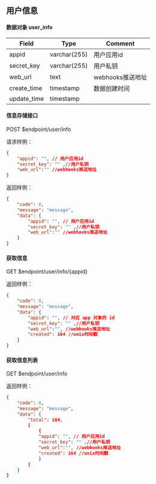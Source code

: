 ## 用户信息

#### 数据对象 user_info

| Field       | Type         | Comment                                |
| ----------- | ------------ | -------------------------------------- |
| appid       | varchar(255) | 用户应用id                              |
| secret_key  | varchar(255) | 用户私钥                                |
| web_url     | text         | webhooks推送地址                        |
| create_time | timestamp    | 数据创建时间                            |
| update_time | timestamp    |                                        |

#### 信息存储接口

POST $endpoint/user/info

请求样例：

```json
{
    "appid": "", // 用户应用id
    "secret_key": "" ,//用户私钥
    "web_url":"" //webhooks推送地址
}
```

返回样例：

```json
{
    "code": 0,
    "message": "message",
    "data": {
        "appid": "", // 用户应用id
        "secret_key": "" ,//用户私钥
        "web_url":"" //webhooks推送地址
    }
}
```

#### 获取信息

GET $endpoint/user/info/{appid}

返回样例：

```json
{
    "code": 0,
    "message": "message",
    "data": {
        "appid": "", // 对应 app 对象的 id
        "secret_key": "" ,//用户私钥
        "web_url":"", //webhooks推送地址
        "created": i64 //unix时间戳
    }
}
```
#### 获取信息列表

GET $endpoint/user/info

返回样例：

```json
{
    "code": 0,
    "message": "message",
    "data": {
        "total": i64,
        [
            {
            "appid": "", // 用户应用id
            "secret_key": "" ,//用户私钥
            "web_url":"", //webhooks推送地址
            "created": i64 //unix时间戳
            }
        ]
    }
}